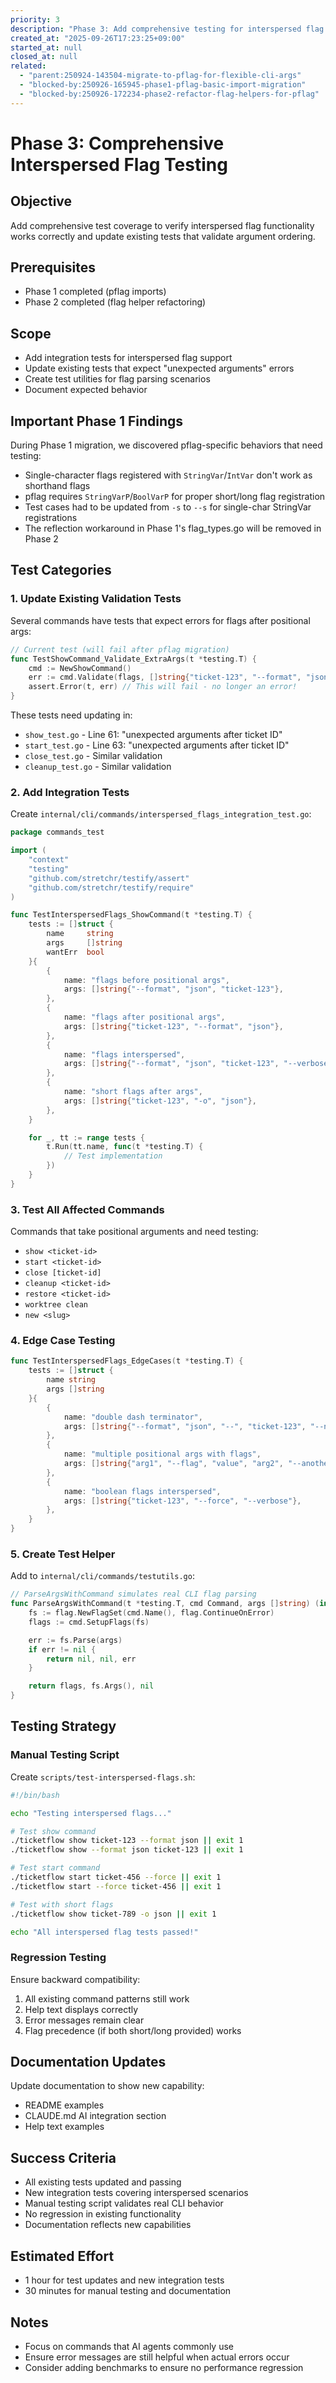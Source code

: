 ```yaml
---
priority: 3
description: "Phase 3: Add comprehensive testing for interspersed flag support"
created_at: "2025-09-26T17:23:25+09:00"
started_at: null
closed_at: null
related:
  - "parent:250924-143504-migrate-to-pflag-for-flexible-cli-args"
  - "blocked-by:250926-165945-phase1-pflag-basic-import-migration"
  - "blocked-by:250926-172234-phase2-refactor-flag-helpers-for-pflag"
---
```


# Phase 3: Comprehensive Interspersed Flag Testing

## Objective
Add comprehensive test coverage to verify interspersed flag functionality works correctly and update existing tests that validate argument ordering.

## Prerequisites
- Phase 1 completed (pflag imports)
- Phase 2 completed (flag helper refactoring)

## Scope
- Add integration tests for interspersed flag support
- Update existing tests that expect "unexpected arguments" errors
- Create test utilities for flag parsing scenarios
- Document expected behavior

## Important Phase 1 Findings

During Phase 1 migration, we discovered pflag-specific behaviors that need testing:
- Single-character flags registered with `StringVar`/`IntVar` don't work as shorthand flags
- pflag requires `StringVarP`/`BoolVarP` for proper short/long flag registration
- Test cases had to be updated from `-s` to `--s` for single-char StringVar registrations
- The reflection workaround in Phase 1's flag_types.go will be removed in Phase 2

## Test Categories

### 1. Update Existing Validation Tests

Several commands have tests that expect errors for flags after positional args:
```go
// Current test (will fail after pflag migration)
func TestShowCommand_Validate_ExtraArgs(t *testing.T) {
    cmd := NewShowCommand()
    err := cmd.Validate(flags, []string{"ticket-123", "--format", "json"})
    assert.Error(t, err) // This will fail - no longer an error!
}
```

These tests need updating in:
- `show_test.go` - Line 61: "unexpected arguments after ticket ID"
- `start_test.go` - Line 63: "unexpected arguments after ticket ID"
- `close_test.go` - Similar validation
- `cleanup_test.go` - Similar validation

### 2. Add Integration Tests

Create `internal/cli/commands/interspersed_flags_integration_test.go`:

```go
package commands_test

import (
    "context"
    "testing"
    "github.com/stretchr/testify/assert"
    "github.com/stretchr/testify/require"
)

func TestInterspersedFlags_ShowCommand(t *testing.T) {
    tests := []struct {
        name     string
        args     []string
        wantErr  bool
    }{
        {
            name: "flags before positional args",
            args: []string{"--format", "json", "ticket-123"},
        },
        {
            name: "flags after positional args",
            args: []string{"ticket-123", "--format", "json"},
        },
        {
            name: "flags interspersed",
            args: []string{"--format", "json", "ticket-123", "--verbose"},
        },
        {
            name: "short flags after args",
            args: []string{"ticket-123", "-o", "json"},
        },
    }

    for _, tt := range tests {
        t.Run(tt.name, func(t *testing.T) {
            // Test implementation
        })
    }
}
```

### 3. Test All Affected Commands

Commands that take positional arguments and need testing:
- `show <ticket-id>`
- `start <ticket-id>`
- `close [ticket-id]`
- `cleanup <ticket-id>`
- `restore <ticket-id>`
- `worktree clean`
- `new <slug>`

### 4. Edge Case Testing

```go
func TestInterspersedFlags_EdgeCases(t *testing.T) {
    tests := []struct {
        name string
        args []string
    }{
        {
            name: "double dash terminator",
            args: []string{"--format", "json", "--", "ticket-123", "--not-a-flag"},
        },
        {
            name: "multiple positional args with flags",
            args: []string{"arg1", "--flag", "value", "arg2", "--another", "arg3"},
        },
        {
            name: "boolean flags interspersed",
            args: []string{"ticket-123", "--force", "--verbose"},
        },
    }
}
```

### 5. Create Test Helper

Add to `internal/cli/commands/testutils.go`:
```go
// ParseArgsWithCommand simulates real CLI flag parsing
func ParseArgsWithCommand(t *testing.T, cmd Command, args []string) (interface{}, []string, error) {
    fs := flag.NewFlagSet(cmd.Name(), flag.ContinueOnError)
    flags := cmd.SetupFlags(fs)

    err := fs.Parse(args)
    if err != nil {
        return nil, nil, err
    }

    return flags, fs.Args(), nil
}
```

## Testing Strategy

### Manual Testing Script
Create `scripts/test-interspersed-flags.sh`:
```bash
#!/bin/bash

echo "Testing interspersed flags..."

# Test show command
./ticketflow show ticket-123 --format json || exit 1
./ticketflow show --format json ticket-123 || exit 1

# Test start command
./ticketflow start ticket-456 --force || exit 1
./ticketflow start --force ticket-456 || exit 1

# Test with short flags
./ticketflow show ticket-789 -o json || exit 1

echo "All interspersed flag tests passed!"
```

### Regression Testing
Ensure backward compatibility:
1. All existing command patterns still work
2. Help text displays correctly
3. Error messages remain clear
4. Flag precedence (if both short/long provided) works

## Documentation Updates

Update documentation to show new capability:
- README examples
- CLAUDE.md AI integration section
- Help text examples

## Success Criteria
- All existing tests updated and passing
- New integration tests covering interspersed scenarios
- Manual testing script validates real CLI behavior
- No regression in existing functionality
- Documentation reflects new capabilities

## Estimated Effort
- 1 hour for test updates and new integration tests
- 30 minutes for manual testing and documentation

## Notes
- Focus on commands that AI agents commonly use
- Ensure error messages are still helpful when actual errors occur
- Consider adding benchmarks to ensure no performance regression